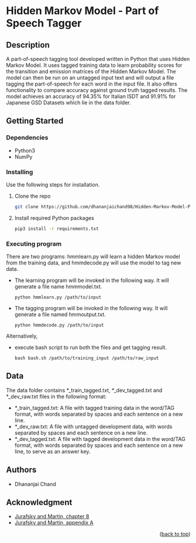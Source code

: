 <a name="readme-top"></a>
# Hidden Markov Model - Part of Speech Tagger

## Description

A part-of-speech tagging tool developed written in Python that uses Hidden Markov Model. It uses tagged training data to learn probability scores for the transition and emission matrices of the Hidden Markov Model. The model can then be run on an untagged input text and will output a file tagging the part-of-speech for 
each word in the input file. It also offers functionality to compare accuracy against ground truth tagged results. 
The model achieves an accuracy of 94.35% for Italian ISDT and 91.91% for Japanese GSD Datasets which lie in the data folder. 

## Getting Started

### Dependencies

* Python3
* NumPy

### Installing

Use the following steps for installation.

1. Clone the repo
   ```sh
   git clone https://github.com/dhananjaichand98/Hidden-Markov-Model-POS-Tagger.git
   ```
3. Install required Python packages
   ```sh
   pip3 install -r requirements.txt
   ```

### Executing program

There are two programs: hmmlearn.py will learn a hidden Markov model from the training data, and hmmdecode.py will use the model to tag new data.

* The learning program will be invoked in the following way. It will generate a file name hmmmodel.txt.
    ```
    python hmmlearn.py /path/to/input
    ```
* The tagging program will be invoked in the following way. It will generate a file named hmmoutput.txt.
    ```
    python hmmdecode.py /path/to/input
    ```

Alternatively, 
* execute bash script to run both the files and get tagging result.
    ```
    bash bash.sh /path/to/training_input /path/to/raw_input
    ```

## Data

The data folder contains *_train_tagged.txt, *_dev_tagged.txt and *_dev_raw.txt files in the following format:

* *_train_tagged.txt: A file with tagged training data in the word/TAG format, with words separated by spaces and each sentence on a new line.
* *_dev_raw.txt: A file with untagged development data, with words separated by spaces and each sentence on a new line.
* *_dev_tagged.txt: A file with tagged development data in the word/TAG format, with words separated by spaces and each sentence on a new line, to serve as an answer key.

## Authors

- Dhananjai Chand

## Acknowledgment

* [Jurafsky and Martin, chapter 8](https://web.stanford.edu/~jurafsky/slp3/8.pdf)
* [Jurafsky and Martin, appendix A](https://web.stanford.edu/~jurafsky/slp3/A.pdf)

<p align="right">(<a href="#readme-top">back to top</a>)</p>